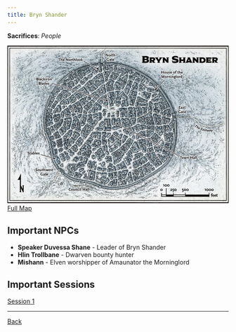 ```yaml
---
title: Bryn Shander
---
```

**Sacrifices**: _People_

[![Bryn Shander Map](./images/bryn-shander-map-small.jpg)](./images/bryn-shander-map.jpg)
[Full Map](./images/bryn-shander-map.jpg)

## Important NPCs
- **Speaker Duvessa Shane** - 
  <span class="subtext">Leader of Bryn Shander</span>
- **Hlin Trollbane** - 
  <span class="subtext">Dwarven bounty hunter</span>
- **Mishann** - 
  <span class="subtext">Elven worshipper of Amaunator the Morninglord</span>

## Important Sessions
[Session 1](../past-sessions.md#session-1-012423)

---
[Back](./locations.md)